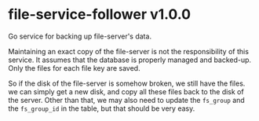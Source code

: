 # file-service-follower v1.0.0
 
Go service for backing up file-server's data. 

Maintaining an exact copy of the file-server is not the responsibility of this service. It assumes that the database is properly managed and backed-up. Only the files for each file key are saved.

So if the disk of the file-server is somehow broken, we still have the files. we can simply get a new disk, and copy all these files back to the disk of the server. Other than that, we may also need to update the `fs_group` and the `fs_group_id` in the table, but that should be very easy.

